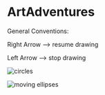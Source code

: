 # ArtAdventures

General Conventions:

Right Arrow --> resume drawing

Left Arrow --> stop drawing

![circles](https://github.com/NoahTheCorgi/ArtAdventures/images/eg1.png)

![moving ellipses](https://github.com/NoahTheCorgi/ArtAdventures/images/eg2.png)
